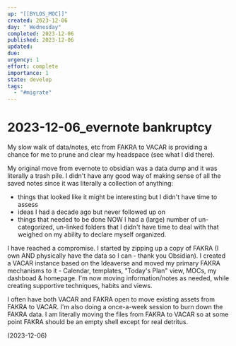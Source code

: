 ```yaml
---
up: "[[BYLOS_MOC]]"
created: 2023-12-06
day: " Wednesday"
completed: 2023-12-06
published: 2023-12-06
updated: 
due: 
urgency: 1
effort: complete
importance: 1
state: develop
tags:
  - "#migrate"
---
```


# 2023-12-06_evernote bankruptcy

My slow walk of data/notes, etc from FAKRA to VACAR is providing a chance for me to prune and clear my headspace (see what I did there). 

My original move from evernote to obsidian was a data dump and it was literally a trash pile. I didn't have any good way of making sense of all the saved notes since it was literally a collection of anything:
- things that looked like it might be interesting but I didn't  have time to assess
- ideas I had a decade ago but never followed up on
- things that needed to be done NOW
I had a (large) number of un-categorized, un-linked folders that I didn't have time to deal with that weighed on my ability to declare myself organized. 

I have reached a compromise.  I started by zipping up a copy of FAKRA (I own AND physically have the data so I can - thank you Obsidian). I created a VACAR instance based on the Ideaverse and moved my primary FAKRA mechanisms to it - Calendar, templates, "Today's Plan" view, MOCs, my dashboad & homepage. I'm now moving information/notes as needed, while creating supportive techniques, habits and views. 

I often have both VACAR and FAKRA open to move existing assets from FAKRA to VACAR.  I'm also doing a once-a-week session to burn down the FAKRA data. I am literally moving the files from FAKRA to VACAR so at some point FAKRA should be an empty shell except for real detritus.  

(2023-12-06)
